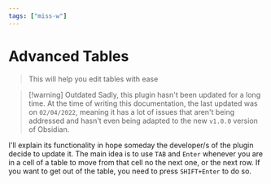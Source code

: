 ```yaml
---
tags: ["miss-w"]
---
```


# Advanced Tables

> This will help you edit tables with ease

> [!warning] Outdated
> Sadly, this plugin hasn't been updated for a long time. At the time of writing this documentation, the last updated was on `02/04/2022`, meaning it has a lot of issues that aren't being addressed and hasn't even being adapted to the new `v1.0.0` version of Obsidian.

I'll explain its functionality in hope someday the developer/s of the plugin decide to update it.  The main idea is to use `TAB` and `Enter` whenever you are in a cell of a table to move from that cell no the next one, or the next row. If you want to get out of the table, you need to press `SHIFT+Enter` to do so.